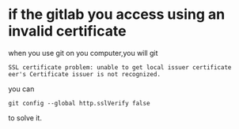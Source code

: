 # if the gitlab you access using an invalid certificate
when you use git on you computer,you will git

	SSL certificate problem: unable to get local issuer certificate
	eer's Certificate issuer is not recognized.

you can

	git config --global http.sslVerify false

to solve it.
